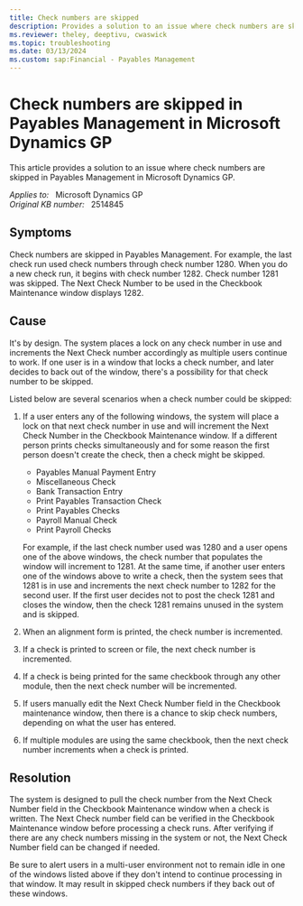 ```yaml
---
title: Check numbers are skipped
description: Provides a solution to an issue where check numbers are skipped in Payables Management in Microsoft Dynamics GP.
ms.reviewer: theley, deeptivu, cwaswick
ms.topic: troubleshooting
ms.date: 03/13/2024
ms.custom: sap:Financial - Payables Management
---
```

# Check numbers are skipped in Payables Management in Microsoft Dynamics GP

This article provides a solution to an issue where check numbers are skipped in Payables Management in Microsoft Dynamics GP.

_Applies to:_ &nbsp; Microsoft Dynamics GP  
_Original KB number:_ &nbsp; 2514845

## Symptoms

Check numbers are skipped in Payables Management. For example, the last check run used check numbers through check number 1280. When you do a new check run, it begins with check number 1282. Check number 1281 was skipped. The Next Check Number to be used in the Checkbook Maintenance window displays 1282.

## Cause

It's by design. The system places a lock on any check number in use and increments the Next Check number accordingly as multiple users continue to work. If one user is in a window that locks a check number, and later decides to back out of the window, there's a possibility for that check number to be skipped.

Listed below are several scenarios when a check number could be skipped:

1. If a user enters any of the following windows, the system will place a lock on that next check number in use and will increment the Next Check Number in the Checkbook Maintenance window. If a different person prints checks simultaneously and for some reason the first person doesn't create the check, then a check might be skipped.

    - Payables Manual Payment Entry
    - Miscellaneous Check
    - Bank Transaction Entry
    - Print Payables Transaction Check
    - Print Payables Checks
    - Payroll Manual Check
    - Print Payroll Checks

    For example, if the last check number used was 1280 and a user opens one of the above windows, the check number that populates the window will increment to 1281. At the same time, if another user enters one of the windows above to write a check, then the system sees that 1281 is in use and increments the next check number to 1282 for the second user. If the first user decides not to post the check 1281 and closes the window, then the check 1281 remains unused in the system and is skipped.

2. When an alignment form is printed, the check number is incremented.

3. If a check is printed to screen or file, the next check number is incremented.

4. If a check is being printed for the same checkbook through any other module, then the next check number will be incremented.

5. If users manually edit the Next Check Number field in the Checkbook maintenance window, then there is a chance to skip check numbers, depending on what the user has entered.

6. If multiple modules are using the same checkbook, then the next check number increments when a check is printed.

## Resolution

The system is designed to pull the check number from the Next Check Number field in the Checkbook Maintenance window when a check is written. The Next Check number field can be verified in the Checkbook Maintenance window before processing a check runs. After verifying if there are any check numbers missing in the system or not, the Next Check Number field can be changed if needed.

Be sure to alert users in a multi-user environment not to remain idle in one of the windows listed above if they don't intend to continue processing in that window. It may result in skipped check numbers if they back out of these windows.
